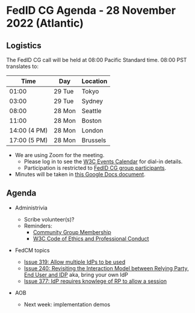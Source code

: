 # FedID CG Agenda - 28 November 2022 (Atlantic)

## Logistics

The FedID CG call will be held at 08:00 Pacific Standard time. 08:00 PST translates to:

| Time         | Day    | Location      |
| ------------ | ------ | ------------- |
| 01:00        | 29 Tue | Tokyo         |
| 03:00        | 29 Tue | Sydney        |
| 08:00        | 28 Mon | Seattle       |
| 11:00        | 28 Mon | Boston        |
| 14:00 (4 PM) | 28 Mon | London        |
| 17:00 (5 PM) | 28 Mon | Brussels      |


* We are using Zoom for the meeting.
    * Please log in to see the [W3C Events Calendar](https://www.w3.org/events/meetings/cceb9fe7-9d35-4041-a31f-d47b7757d64b/20221128T080000) for dial-in details. 
    * Participation is restricted to [FedID CG group participants](https://www.w3.org/community/fed-id/participants).
* Minutes will be taken in [this Google Docs document](https://docs.google.com/document/d/1O7Rn8Aj4rsYWohdEP61lnGdgkai0xTZFQgm7XEA0RBM/edit#).


## Agenda

* Administrivia
  * Scribe volunteer(s)?
  * Reminders: 
     * [Community Group Membership](https://www.w3.org/community/fed-id/)
     * [W3C Code of Ethics and Professional Conduct](https://www.w3.org/Consortium/cepc/)

* FedCM topics 
   * [Issue 319: Allow multiple IdPs to be used](https://github.com/fedidcg/FedCM/issues/319)
   * [Issue 240: Revisiting the Interaction Model between Relying Party, End User and IDP](https://github.com/fedidcg/FedCM/issues/240#issuecomment-1084075654) aka, bring your own IdP
   * [Issue 377: IdP requires knowlege of RP to allow a session](https://github.com/fedidcg/FedCM/issues/377)


* AOB
  * Next week: implementation demos

